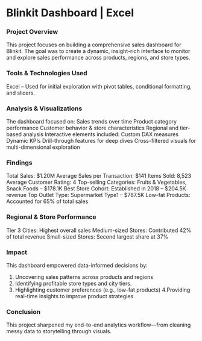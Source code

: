 # Blinkit Dashboard | Excel

### Project Overview
This project focuses on building a comprehensive sales dashboard for Blinkit. The goal was to create a dynamic, insight-rich interface to monitor and explore sales performance across products, regions, and store types.

### Tools & Technologies Used
Excel – Used for initial exploration with pivot tables, conditional formatting, and slicers. 

### Analysis & Visualizations
The dashboard focused on:
Sales trends over time
Product category performance
Customer behavior & store characteristics
Regional and tier-based analysis
Interactive elements included:
Custom DAX measures
Dynamic KPIs
Drill-through features for deep dives
Cross-filtered visuals for multi-dimensional exploration

### Findings
Total Sales: $1.20M
Average Sales per Transaction: $141
Items Sold: 8,523
Average Customer Rating: 4
Top-selling Categories: Fruits & Vegetables, Snack Foods – $178.1K
Best Store Cohort: Established in 2018 – $204.5K revenue
Top Outlet Type: Supermarket Type1 – $787.5K
Low-fat Products: Accounted for 65% of total sales

### Regional & Store Performance
Tier 3 Cities: Highest overall sales
Medium-sized Stores: Contributed 42% of total revenue
Small-sized Stores: Second largest share at 37%

### Impact
This dashboard empowered data-informed decisions by:

1. Uncovering sales patterns across products and regions
2. Identifying profitable store types and city tiers.
2. Highlighting customer preferences (e.g., low-fat products)
4.Providing real-time insights to improve product strategies

### Conclusion
This project sharpened my end-to-end analytics workflow—from cleaning messy data to storytelling through visuals. 
